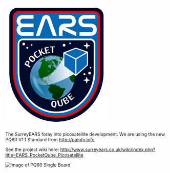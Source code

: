 ![Project Logo](misc/images/earsqubethumb.png)

The SurreyEARS foray into picosatellite development. We are using the new PQ60 V1.1 Standard from  http://pqinfo.info

See the project wiki here: http://www.surreyears.co.uk/wiki/index.php?title=EARS_PocketQube_Picosatellite

![Image of PQ60 Single Board](http://static.squarespace.com/static/53d7dcdce4b07a1cdbbc08a4/t/53ee02d6e4b057d1387e954d/1408107222878/?format=300w)
